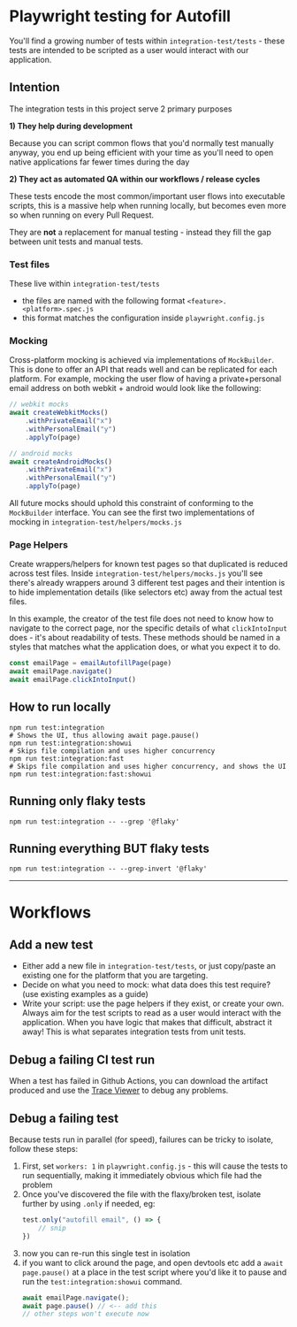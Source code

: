 # Playwright testing for Autofill

You'll find a growing number of tests within `integration-test/tests` - these tests
are intended to be scripted as a user would interact with our application.

## Intention

The integration tests in this project serve 2 primary purposes

**1) They help during development**

Because you can script common flows that you'd normally test manually anyway, you end up being efficient with your time as you'll need to open native applications far fewer times during the day

**2) They act as automated QA within our workflows / release cycles**

These tests encode the most common/important user flows into executable scripts, this is a massive 
help when running locally, but becomes even more so when running on every Pull Request. 

They are **not** a replacement for manual testing - instead they fill the gap between unit tests
and manual tests.

### Test files

These live within `integration-test/tests`

  - the files are named with the following format `<feature>.<platform>.spec.js`
  - this format matches the configuration inside `playwright.config.js`

### Mocking

Cross-platform mocking is achieved via implementations of `MockBuilder`. This is done
to offer an API that reads well and can be replicated for each platform. For example, mocking 
the user flow of having a private+personal email address on both webkit + android would look
like the following: 

```javascript
// webkit mocks
await createWebkitMocks()
    .withPrivateEmail("x")
    .withPersonalEmail("y")
    .applyTo(page)

// android mocks
await createAndroidMocks()
    .withPrivateEmail("x")
    .withPersonalEmail("y")
    .applyTo(page)
```

All future mocks should uphold this constraint of conforming to the `MockBuilder` interface. You can see
the first two implementations of mocking in `integration-test/helpers/mocks.js` 

### Page Helpers

Create wrappers/helpers for known test pages so that duplicated is reduced across test files. Inside
`integration-test/helpers/mocks.js` you'll see there's already wrappers around 3 different test
pages and their intention is to hide implementation details (like selectors etc) away from the actual
test files.

In this example, the creator of the test file does not need to know how to navigate to the correct
page, nor the specific details of what `clickIntoInput` does - it's about readability of tests. These
methods should be named in a styles that matches what the application does, or what you expect it to do.

```js
const emailPage = emailAutofillPage(page)
await emailPage.navigate()
await emailPage.clickIntoInput()
```

## How to run locally

```shell
npm run test:integration
# Shows the UI, thus allowing await page.pause()
npm run test:integration:showui
# Skips file compilation and uses higher concurrency
npm run test:integration:fast
# Skips file compilation and uses higher concurrency, and shows the UI
npm run test:integration:fast:showui
```

## Running only flaky tests

```shell
npm run test:integration -- --grep '@flaky' 
```

## Running everything BUT flaky tests

```shell
npm run test:integration -- --grep-invert '@flaky' 
```

---

# Workflows

## Add a new test

- Either add a new file in `integration-test/tests`, or just copy/paste an existing one for the
platform that you are targeting.
- Decide on what you need to mock: what data does this test require? (use existing examples as a guide)
- Write your script: use the page helpers if they exist, or create your own. Always aim for the test scripts to read as a user would interact with the application. When you have logic that makes that difficult, abstract it away! This is what separates integration tests from unit tests.

## Debug a failing CI test run

When a test has failed in Github Actions, you can download the artifact produced and use the [Trace Viewer](https://playwright.dev/docs/trace-viewer) to debug any problems.

## Debug a failing test

Because tests run in parallel (for speed), failures can be tricky to isolate, follow these steps:

1) First, set `workers: 1` in `playwright.config.js` - this will cause the tests to run sequentially, making it immediately obvious which file had the problem
2) Once you've discovered the file with the flaxy/broken test, isolate further by using `.only` if needed, eg: 
    ```javascript
    test.only("autofill email", () => {
        // snip
    })
    ```
3) now you can re-run this single test in isolation
4) if you want to click around the page, and open devtools etc add a `await page.pause()` at a place in the test script where you'd like it to pause and run the `test:integration:showui` command.
   ```javascript
   await emailPage.navigate();
   await page.pause() // <-- add this
   // other steps won't execute now
   ```
